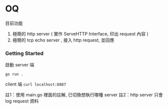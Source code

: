 # OQ

目前功能
1. 極簡的 http server ( 實作 ServeHTTP Interface, 印出 request 內容 ) 
2. 極簡的 tcp echo server , 接入 http request, 並回應
 
### Getting Started
啟動 server 端
```
go run .
```

client 端
``
curl localhost:8887
``


註1：使用 main.go 裡面的註解, 已切換想執行哪種 server
註2：http server 只會 log request 資料
